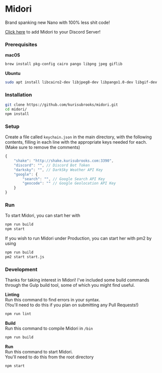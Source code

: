 # Midori
Brand spanking new Nano with 100% less shit code!

[Click here](https://discordapp.com/oauth2/authorize?client_id=212915056491495424&scope=bot) to add Midori to your Discord Server!

### Prerequisites
**macOS**
```bash
brew install pkg-config cairo pango libpng jpeg giflib
```

**Ubuntu**
```bash
sudo apt install libcairo2-dev libjpeg8-dev libpango1.0-dev libgif-dev build-essential g++
```

### Installation
```bash
git clone https://github.com/kurisubrooks/midori.git
cd midori/
npm install
```

### Setup
Create a file called `keychain.json` in the main directory, with the following contents, filling in each line with the appropriate keys needed for each. (Make sure to remove the comments)

```js
{
    "shake": "http://shake.kurisubrooks.com:3390",
    "discord": "", // Discord Bot Token
    "darksky": "", // DarkSky Weather API Key
    "google": {
        "search": "", // Google Search API Key
        "geocode": "" // Google Geolocation API Key
    }
}
```

### Run
To start Midori, you can start her with

```bash
npm run build
npm start
```

If you wish to run Midori under Production, you can start her with pm2 by using

```bash
npm run build
pm2 start start.js
```

### Development
Thanks for taking interest in Midori!
I've included some build commands through the Gulp build tool, some of which you might find useful.

**Linting**  
Run this command to find errors in your syntax.  
(You'll need to do this if you plan on submitting any Pull Requests!)

```bash
npm run lint
```

**Build**  
Run this command to compile Midori in `/bin`

```bash
npm run build
```

**Run**  
Run this command to start Midori.  
You'll need to do this from the root directory

```bash
npm start
```
